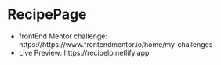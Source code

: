 # RecipePage

<ul>
  <li>frontEnd Mentor challenge: https://https://www.frontendmentor.io/home/my-challenges </li>
  <li>Live Preview: https://recipelp.netlify.app </li>
</ul>
